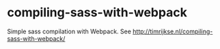 # compiling-sass-with-webpack
Simple sass compilation with Webpack. See http://timrijkse.nl/compiling-sass-with-webpack/
